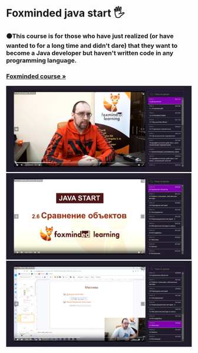 <h1 align>Foxminded java start 🖐</h1>
<h3>🟠This course is for those who have just realized (or have wanted to for a long time and didn't dare) that they want to become a Java developer but haven't written code in any programming language.</h3>
<h3><a href="https://coursehunter.net/course/kurs-java-start?lesson=1"><strong>Foxminded course »</strong></a></h3>
<img src="README images/0.png" alt="Logo">
<img src="README images/1.png" alt="Logo">
<img src="README images/2.png" alt="Logo">

